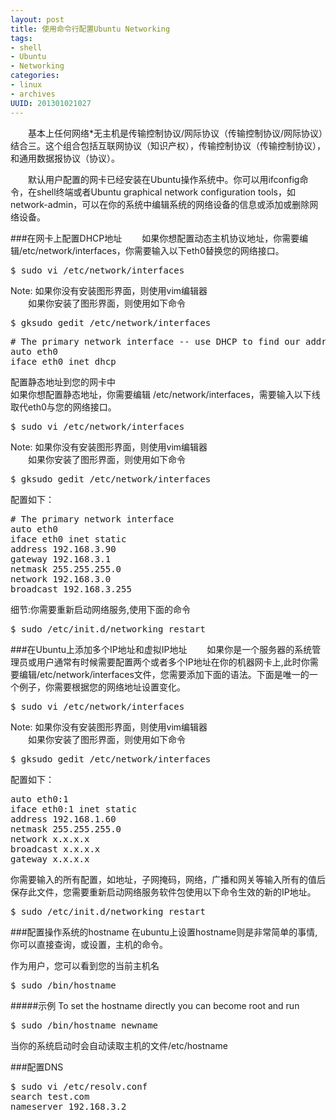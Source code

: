 ```yaml
--- 
layout: post
title: 使用命令行配置Ubuntu Networking
tags: 
- shell
- Ubuntu
- Networking
categories:
- linux
- archives
UUID: 201301021027
---
```


　　基本上任何网络*无主机是传输控制协议/网际协议（传输控制协议/网际协议）结合三。这个组合包括互联网协议（知识产权），传输控制协议（传输控制协议），和通用数据报协议（协议）。

　　默认用户配置的网卡已经安装在Ubuntu操作系统中。你可以用ifconfig命令，在shell终端或者Ubuntu graphical network configuration tools，如network-admin，可以在你的系统中编辑系统的网络设备的信息或添加或删除网络设备。

###在网卡上配置DHCP地址
　　如果你想配置动态主机协议地址，你需要编辑/etc/network/interfaces，你需要输入以下eth0替换您的网络接口。
<pre id="bash">
$ sudo vi /etc/network/interfaces
</pre>
Note: 如果你没有安装图形界面，则使用vim编辑器<br>
　　如果你安装了图形界面，则使用如下命令<br>
<pre id="bash">
$ gksudo gedit /etc/network/interfaces
</pre>
<pre id="bash">
# The primary network interface -- use DHCP to find our address
auto eth0
iface eth0 inet dhcp
</pre>
配置静态地址到您的网卡中<br>
如果你想配置静态地址，你需要编辑 /etc/network/interfaces，需要输入以下线取代eth0与您的网络接口。
<pre id="bash">
$ sudo vi /etc/network/interfaces
</pre>
Note: 如果你没有安装图形界面，则使用vim编辑器<br>
　　如果你安装了图形界面，则使用如下命令<br>
<pre id="bash">
$ gksudo gedit /etc/network/interfaces
</pre>
配置如下：
<pre id="bash">
# The primary network interface
auto eth0
iface eth0 inet static
address 192.168.3.90
gateway 192.168.3.1
netmask 255.255.255.0
network 192.168.3.0
broadcast 192.168.3.255
</pre>
细节:你需要重新启动网络服务,使用下面的命令
<pre id="bash">
$ sudo /etc/init.d/networking restart
</pre>

###在Ubuntu上添加多个IP地址和虚拟IP地址
 　　如果你是一个服务器的系统管理员或用户通常有时候需要配置两个或者多个IP地址在你的机器网卡上,此时你需要编辑/etc/network/interfaces文件，您需要添加下面的语法。下面是唯一的一个例子，你需要根据您的网络地址设置变化。
<pre id="bash">
$ sudo vi /etc/network/interfaces
</pre>
Note: 如果你没有安装图形界面，则使用vim编辑器<br>
　　如果你安装了图形界面，则使用如下命令<br>
<pre id="bash">
$ gksudo gedit /etc/network/interfaces
</pre>
配置如下：
<pre id="bash">
auto eth0:1
iface eth0:1 inet static
address 192.168.1.60
netmask 255.255.255.0
network x.x.x.x
broadcast x.x.x.x
gateway x.x.x.x
</pre>
你需要输入的所有配置，如地址，子网掩码，网络，广播和网关等输入所有的值后保存此文件，您需要重新启动网络服务软件包使用以下命令生效的新的IP地址。
<pre id="bash">
$ sudo /etc/init.d/networking restart
</pre>

###配置操作系统的hostname
在ubuntu上设置hostname则是非常简单的事情,你可以直接查询，或设置，主机的命令。

作为用户，您可以看到您的当前主机名
<pre id="bash">
$ sudo /bin/hostname
</pre>
#####示例
To set the hostname directly you can become root and run
<pre id="bash">
$ sudo /bin/hostname newname
</pre>
当你的系统启动时会自动读取主机的文件/etc/hostname

###配置DNS
<pre id="bash">
$ sudo vi /etc/resolv.conf
search test.com
nameserver 192.168.3.2
</pre>

